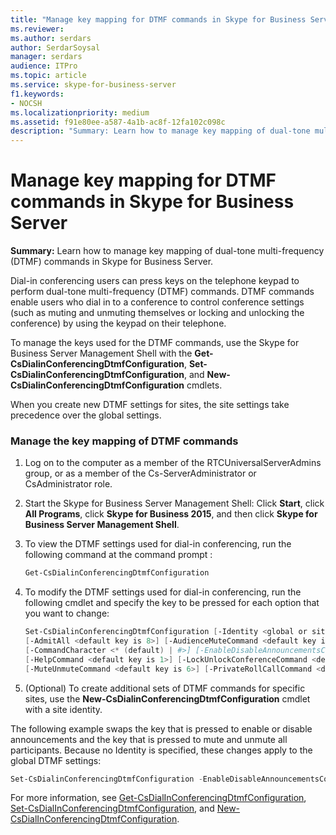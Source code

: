 ```yaml
---
title: "Manage key mapping for DTMF commands in Skype for Business Server"
ms.reviewer: 
ms.author: serdars
author: SerdarSoysal
manager: serdars
audience: ITPro
ms.topic: article
ms.service: skype-for-business-server
f1.keywords:
- NOCSH
ms.localizationpriority: medium
ms.assetid: f91e80ee-a587-4a1b-ac8f-12fa102c098c
description: "Summary: Learn how to manage key mapping of dual-tone multi-frequency (DTMF) commands in Skype for Business Server."
---
```


# Manage key mapping for DTMF commands in Skype for Business Server
 
**Summary:** Learn how to manage key mapping of dual-tone multi-frequency (DTMF) commands in Skype for Business Server.
  
Dial-in conferencing users can press keys on the telephone keypad to perform dual-tone multi-frequency (DTMF) commands. DTMF commands enable users who dial in to a conference to control conference settings (such as muting and unmuting themselves or locking and unlocking the conference) by using the keypad on their telephone. 
  
To manage the keys used for the DTMF commands, use the Skype for Business Server Management Shell with the **Get-CsDialinConferencingDtmfConfiguration**, **Set-CsDialinConferencingDtmfConfiguration**, and **New-CsDialinConferencingDtmfConfiguration** cmdlets.
  
When you create new DTMF settings for sites, the site settings take precedence over the global settings. 

### Manage the key mapping of DTMF commands

1. Log on to the computer as a member of the RTCUniversalServerAdmins group, or as a member of the Cs-ServerAdministrator or CsAdministrator role.
    
2. Start the Skype for Business Server Management Shell: Click **Start**, click **All Programs**, click **Skype for Business 2015**, and then click **Skype for Business Server Management Shell**.
    
3. To view the DTMF settings used for dial-in conferencing, run the following command at the command prompt :
    
   ```PowerShell
   Get-CsDialinConferencingDtmfConfiguration
   ```

4. To modify the DTMF settings used for dial-in conferencing, run the following cmdlet and specify the key to be pressed for each option that you want to change:
    
   ```PowerShell
   Set-CsDialinConferencingDtmfConfiguration [-Identity <global or site collection to be changed>]
   [-AdmitAll <default key is 8>] [-AudienceMuteCommand <default key is 4>]
   [-CommandCharacter <* (default) | #>] [-EnableDisableAnnouncementsCommand <default key is 9>]
   [-HelpCommand <default key is 1>] [-LockUnlockConferenceCommand <default key is 7>]
   [-MuteUnmuteCommand <default key is 6>] [-PrivateRollCallCommand <default key is 3>]
   ```

5. (Optional) To create additional sets of DTMF commands for specific sites, use the **New-CsDialinConferencingDtmfConfiguration** cmdlet with a site identity.
    
The following example swaps the key that is pressed to enable or disable announcements and the key that is pressed to mute and unmute all participants. Because no Identity is specified, these changes apply to the global DTMF settings:
  
```PowerShell
Set-CsDialinConferencingDtmfConfiguration -EnableDisableAnnouncementsCommand 4 -AudienceMuteCommand 9
```

For more information, see [Get-CsDialInConferencingDtmfConfiguration](/powershell/module/skype/get-csdialinconferencingdtmfconfiguration?view=skype-ps), [Set-CsDialInConferencingDtmfConfiguration](/powershell/module/skype/set-csdialinconferencingdtmfconfiguration?view=skype-ps), and [New-CsDialInConferencingDtmfConfiguration](/powershell/module/skype/new-csdialinconferencingdtmfconfiguration?view=skype-ps).
